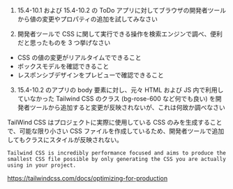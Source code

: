 1. 15.4-10.1 および 15.4-10.2 の ToDo アプリに対してブラウザの開発者ツールから値の変更やプロパティの追加を試してみなさい

2. 開発者ツールで CSS に関して実行できる操作を検索エンジンで調べ、便利だと思ったものを 3 つ挙げなさい

- CSS の値の変更がリアルタイムでできること
- ボックスモデルを確認できること
- レスポンシブデザインをプレビューで確認できること

3. 15.4-10.2 のアプリの body 要素に対し、元々 HTML および JS 内で利用していなかった Tailwind CSS のクラス (bg-rose-600 など何でも良い) を開発者ツールから追加すると変更が反映されないが、これは何故か調べなさい

TailWind CSS はプロジェクトに実際に使用している CSS のみを生成することで、可能な限り小さい CSS ファイルを作成しているため、開発者ツールで追加してもクラスにスタイルが反映されない。

```
Tailwind CSS is incredibly performance focused and aims to produce the smallest CSS file possible by only generating the CSS you are actually using in your project.
```
https://tailwindcss.com/docs/optimizing-for-production
